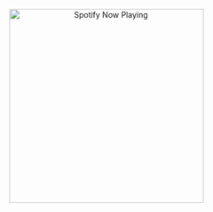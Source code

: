 <p align="center">	<p align="center">
  <a href="http://music.163.com/#/playlist?id=79531194" target="_blank"><img src="https://now-playing-on-spotify.vercel.app/api/spotify" alt="Spotify Now Playing" width="350"/></a>
